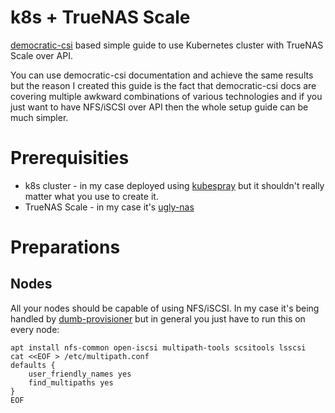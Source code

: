 # k8s + TrueNAS Scale
[democratic-csi](https://github.com/democratic-csi/democratic-csi) based simple guide to use Kubernetes cluster with TrueNAS Scale over API. 

You can use democratic-csi documentation and achieve the same results but the reason I created this guide is the fact that democratic-csi docs are covering multiple awkward combinations of various technologies and if you just want to have NFS/iSCSI over API then the whole setup guide can be much simpler.

# Prerequisities
* k8s cluster - in my case deployed using [kubespray](https://kubespray.io) but it shouldn't really matter what you use to create it.
* TrueNAS Scale - in my case it's [ugly-nas](https://github.com/fenio/ugly-nas) 

# Preparations

## Nodes
All your nodes should be capable of using NFS/iSCSI. In my case it's being handled by [dumb-provisioner](https://github.com/fenio/dumb-provisioner) but in general you just have to run this on every node:
```
apt install nfs-common open-iscsi multipath-tools scsitools lsscsi
cat <<EOF > /etc/multipath.conf
defaults {
    user_friendly_names yes
    find_multipaths yes
}
EOF
```
